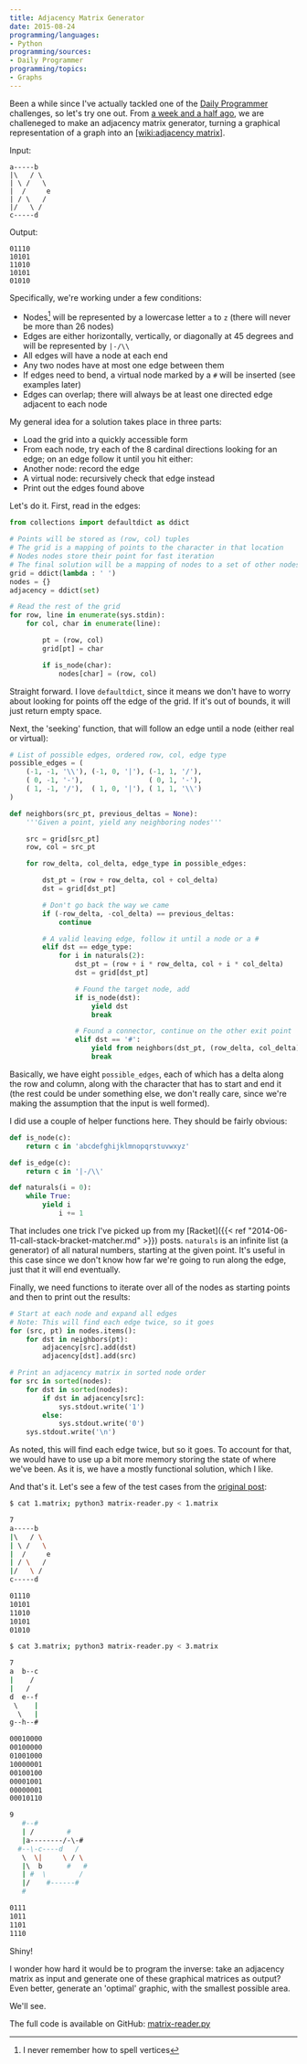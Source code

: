```yaml
---
title: Adjacency Matrix Generator
date: 2015-08-24
programming/languages:
- Python
programming/sources:
- Daily Programmer
programming/topics:
- Graphs
---
```

Been a while since I've actually tackled one of the [Daily Programmer](/programming/sources/daily-programmer/) challenges, so let's try one out. From <a href="https://www.reddit.com/r/dailyprogrammer/comments/3h0uki/20150814_challenge_227_hard_adjacency_matrix/)">a week and a half ago</a>, we are challeneged to make an adjacency matrix generator, turning a graphical representation of a graph into an [[wiki:adjacency matrix]]().

Input:

```text
a-----b
|\   / \
| \ /   \
|  /     e
| / \   /
|/   \ /
c-----d
```

Output:

```text
01110
10101
11010
10101
01010
```

<!--more-->

Specifically, we're working under a few conditions:


* Nodes[^1] will be represented by a lowercase letter `a` to `z` (there will never be more than 26 nodes)
* Edges are either horizontally, vertically, or diagonally at 45 degrees and will be represented by `|-/\\`
* All edges will have a node at each end
* Any two nodes have at most one edge between them
* If edges need to bend, a virtual node marked by a `#` will be inserted (see examples later)
* Edges can overlap; there will always be at least one directed edge adjacent to each node


My general idea for a solution takes place in three parts:


* Load the grid into a quickly accessible form
* From each node, try each of the 8 cardinal directions looking for an edge; on an edge follow it until you hit either: 
* Another node: record the edge
* A virtual node: recursively check that edge instead
* Print out the edges found above


Let's do it. First, read in the edges:

```python
from collections import defaultdict as ddict

# Points will be stored as (row, col) tuples
# The grid is a mapping of points to the character in that location
# Nodes nodes store their point for fast iteration
# The final solution will be a mapping of nodes to a set of other nodes adjacent to them
grid = ddict(lambda : ' ')
nodes = {}
adjacency = ddict(set)

# Read the rest of the grid
for row, line in enumerate(sys.stdin):
    for col, char in enumerate(line):

        pt = (row, col)
        grid[pt] = char

        if is_node(char):
            nodes[char] = (row, col)
```

Straight forward. I love `defaultdict`, since it means we don't have to worry about looking for points off the edge of the grid. If it's out of bounds, it will just return empty space.

Next, the 'seeking' function, that will follow an edge until a node (either real or virtual):

```python
# List of possible edges, ordered row, col, edge type
possible_edges = (
    (-1, -1, '\\'), (-1, 0, '|'), (-1, 1, '/'),
    ( 0, -1, '-'),                ( 0, 1, '-'),
    ( 1, -1, '/'),  ( 1, 0, '|'), ( 1, 1, '\\')
)

def neighbors(src_pt, previous_deltas = None):
    '''Given a point, yield any neighboring nodes'''

    src = grid[src_pt]
    row, col = src_pt

    for row_delta, col_delta, edge_type in possible_edges:

        dst_pt = (row + row_delta, col + col_delta)
        dst = grid[dst_pt]

        # Don't go back the way we came
        if (-row_delta, -col_delta) == previous_deltas:
            continue

        # A valid leaving edge, follow it until a node or a #
        elif dst == edge_type:
            for i in naturals(2):
                dst_pt = (row + i * row_delta, col + i * col_delta)
                dst = grid[dst_pt]

                # Found the target node, add
                if is_node(dst):
                    yield dst
                    break

                # Found a connector, continue on the other exit point
                elif dst == '#':
                    yield from neighbors(dst_pt, (row_delta, col_delta))
                    break
```

Basically, we have eight `possible_edges`, each of which has a delta along the row and column, along with the character that has to start and end it (the rest could be under something else, we don't really care, since we're making the assumption that the input is well formed).

I did use a couple of helper functions here. They should be fairly obvious:

```python
def is_node(c):
    return c in 'abcdefghijklmnopqrstuvwxyz'

def is_edge(c):
    return c in '|-/\\'

def naturals(i = 0):
    while True:
        yield i
            i += 1
```

That includes one trick I've picked up from my [Racket]({{< ref "2014-06-11-call-stack-bracket-matcher.md" >}}) posts. `naturals` is an infinite list (a generator) of all natural numbers, starting at the given point. It's useful in this case since we don't know how far we're going to run along the edge, just that it will end eventually.

Finally, we need functions to iterate over all of the nodes as starting points and then to print out the results:

```python
# Start at each node and expand all edges
# Note: This will find each edge twice, so it goes
for (src, pt) in nodes.items():
    for dst in neighbors(pt):
        adjacency[src].add(dst)
        adjacency[dst].add(src)

# Print an adjacency matrix in sorted node order
for src in sorted(nodes):
    for dst in sorted(nodes):
        if dst in adjacency[src]:
            sys.stdout.write('1')
        else:
            sys.stdout.write('0')
    sys.stdout.write('\n')
```

As noted, this will find each edge twice, but so it goes. To account for that, we would have to use up a bit more memory storing the state of where we've been. As it is, we have a mostly functional solution, which I like.

And that's it. Let's see a few of the test cases from the <a href="https://www.reddit.com/r/dailyprogrammer/comments/3h0uki/20150814_challenge_227_hard_adjacency_matrix/)">original post</a>:

```bash
$ cat 1.matrix; python3 matrix-reader.py < 1.matrix

7
a-----b
|\   / \
| \ /   \
|  /     e
| / \   /
|/   \ /
c-----d

01110
10101
11010
10101
01010

$ cat 3.matrix; python3 matrix-reader.py < 3.matrix

7
a  b--c
|    /
|   /
d  e--f
 \    |
  \   |
g--h--#

00010000
00100000
01001000
10000001
00100100
00001001
00000001
00010110

9
   #--#
   | /        #
   |a--------/-\-#
  #--\-c----d   /
   \  \|     \ / \
   |\  b      #   #
   | #  \        /
   |/    #------#
   #

0111
1011
1101
1110
```

Shiny!

I wonder how hard it would be to program the inverse: take an adjacency matrix as input and generate one of these graphical matrices as output? Even better, generate an 'optimal' graphic, with the smallest possible area.

We'll see.

The full code is available on GitHub: <a href="https://github.com/jpverkamp/small-projects/blob/master/blog/matrix-reader.py">matrix-reader.py</a>

[^1]: I never remember how to spell vertices